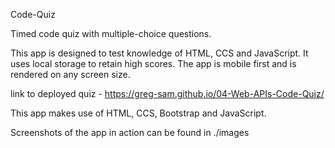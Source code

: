 Code-Quiz

Timed code quiz with multiple-choice questions.

This app is designed to test knowledge of HTML, CCS and JavaScript. It uses local storage to retain high scores.  The app is mobile first and is rendered on any screen size.  

link to deployed quiz - https://greg-sam.github.io/04-Web-APIs-Code-Quiz/

This app makes use of HTML, CCS, Bootstrap and JavaScript.

Screenshots of the app in action can be found in ./images 

